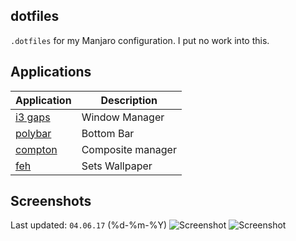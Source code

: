 ## dotfiles

`.dotfiles` for my Manjaro configuration. I put no work into this.

## Applications
| Application | Description |
|-------------|-------------|
| [i3 gaps](https://github.com/Airblader/i3) | Window Manager |
| [polybar](https://github.com/jaagr/polybar) | Bottom Bar |
| [compton](https://wiki.archlinux.org/index.php/Compton) | Composite manager |
| [feh](https://feh.finalrewind.org/) | Sets Wallpaper |

## Screenshots
Last updated: `04.06.17` (%d-%m-%Y)
![Screenshot](https://i.imgur.com/rXhnvzY.jpg)
![Screenshot](https://i.imgur.com/lViw61k.png)
